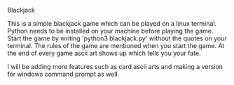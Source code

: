 Blackjack

This is a simple blackjack game which can be played on a linux terminal. 
Python needs to be installed on your machine before playing the game.
Start the game by writing 'python3 blackjack.py' without the quotes on your terminal.
The rules of the game are mentioned when you start the game.
At the end of every game ascii art shows up which tells you your fate.

I will be adding more features such as card ascii arts and making a version for windows command prompt as well.
